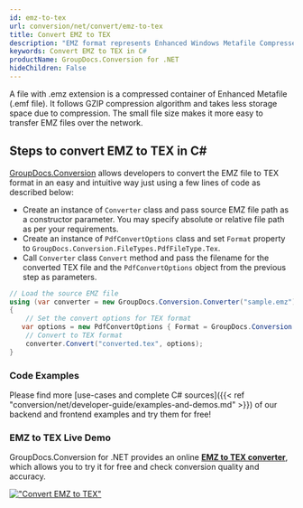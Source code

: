 ```yaml
---
id: emz-to-tex
url: conversion/net/convert/emz-to-tex
title: Convert EMZ to TEX
description: "EMZ format represents Enhanced Windows Metafile Compressed with .emz extension. Learn how to convert EMZ to TEX file programmatically in C# language using GroupDocs.Conversion for .NET library."
keywords: Convert EMZ to TEX in C#
productName: GroupDocs.Conversion for .NET
hideChildren: False
---
```


A file with .emz extension is a compressed container of Enhanced Metafile (.emf file). It follows GZIP compression algorithm and takes less storage space due to compression. The small file size makes it more easy to transfer EMZ files over the network.

## Steps to convert EMZ to TEX in C#

[GroupDocs.Conversion](https://products.groupdocs.com/conversion/net) allows developers to convert the EMZ file to TEX format in an easy and intuitive way just using a few lines of code as described below:

* Create an instance of `Converter` class and pass source EMZ file path as a constructor parameter. You may specify absolute or relative file path as per your requirements. 
* Create an instance of `PdfConvertOptions` class and set `Format` property to `GroupDocs.Conversion.FileTypes.PdfFileType.Tex`.
* Call `Converter` class `Convert` method and pass the filename for the converted TEX file and the `PdfConvertOptions` object from the previous step as parameters.

```csharp
// Load the source EMZ file
using (var converter = new GroupDocs.Conversion.Converter("sample.emz"))
{
    // Set the convert options for TEX format
   var options = new PdfConvertOptions { Format = GroupDocs.Conversion.FileTypes.PdfFileType.Tex };
    // Convert to TEX format
    converter.Convert("converted.tex", options);
}
```

### Code Examples

Please find more [use-cases and complete C# sources]({{< ref "conversion/net/developer-guide/examples-and-demos.md" >}}) of our backend and frontend examples and try them for free!

### EMZ to TEX Live Demo

GroupDocs.Conversion for .NET provides an online [**EMZ to TEX converter**](https://products.groupdocs.app/conversion/emz-to-tex), which allows you to try it for free and check conversion quality and accuracy.

[!["Convert EMZ to TEX"](conversion/net/images/convert-to-tex/convert-emz-to-tex.png)](https://products.groupdocs.app/conversion/emz-to-tex)